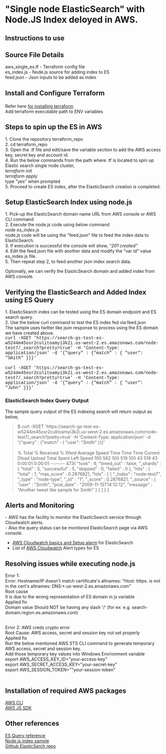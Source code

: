 # "Single node ElasticSearch" with Node.JS Index deloyed in AWS.
<h2>
  Instructions to use
  </h2>

<h2>
Source File Details
</h2>
aws_single_es.tf - Terraform config file<br>
es_index.js - Node.js source for adding index to ES<br>
feed.json - Json inputs to be added as index<br>
 <h2>
 
  Install and Configure Terraform
  </h2>
  Refer here <a href="https://www.terraform.io/downloads.html">for installing terraform</a><br>
  Add terraform executable path to ENV variables
  
 
 <h2>
  Steps to spin up the ES in AWS 
  </h2>
 1. Clone the repository terraform_repo<br>
 2. cd terraform_repo<br>
 3. Open the .tf file and edit/save the variable section to add the AWS access key, secret key and account id.<br>
 4. Run the below commands from the path where .tf is located to spin up Elastic search single node cluster,<br>
<i>
 terraform init<br>
 terraform apply<br></i>
 type "yes" when prompted<br>
 5. Proceed to create ES index, after the ElasticSearch creation is completed.<br>

 <h2>
 Setup ElasticSearch Index using node.js
 </h2>
 1. Pick-up the ElasticSearch domain name URL from AWS console or AWS CLI command<br>
 2. Execute the node.js code using below command<br>
 <i>node es_index.js</i><br>
 node.js code will be using the "feed.json" file to feed the index data to ElasticSearch.<br>
 3. If execution is successful the console will show, <i>"201 created"</i><br>
 4. Edit the feed.json file with another data and modify the "var id" value es_index.js file.<br>
 5. Then repeat step 2, to feed another json index search data.
 
 Optionally, we can verify the ElasticSearch domain and added index from AWS console.<br>
 
 <h2>
 Verifying the ElasticSearch and Added Index using ES Query
 </h2>
 1. ElasticSearch index can be tested using the ES domain endpoint and ES search query.<br>
 2. Use the below curl command to test the ES index fed via feed.json<br>
 The sample uses twitter like json response to process using the ES domain we have created above.<br>
 <font face='courier new'>
  curl -XGET 'https://search-gs-test-es-w5244m45osr2culitoamyi3k2i.us-west-2.es.amazonaws.com/node-test7/_search?pretty=true' -H 'Content-Type: application/json' -d '{"query" : {"match" : { "user": "Smith" }}}'<br><br>
  curl -XGET 'https://search-gs-test-es-w5244m45osr2culitoamyi3k2i.us-west-2.es.amazonaws.com/node-test7/_search?pretty=true' -H 'Content-Type: application/json' -d '{"query" : {"match" : { "user": "John" }}}'<br>
</font>
<h3>
ElasticSearch Index Query Output
</h3> 
The sample query output of the ES indexing search will return output as below,<br>
<blockquote>
$ curl -XGET 'https://search-gs-test-es-w5244m45osr2culitoamyi3k2i.us-west-2.es.amazonaws.com/node-test7/_search?pretty=true' -H 'Content-Type: application/json' -d '{"query" : {"match" : { "user": "Smith" }}}'<br><br>
  % Total    % Received % Xferd  Average Speed   Time    Time     Time  Current
                                 Dload  Upload   Total   Spent    Left  Speed
100   562  100   519  100    43    519     43  0:00:01  0:00:01 --:--:--   473{
  "took" : 6,
  "timed_out" : false,
  "_shards" : {
    "total" : 5,
    "successful" : 5,
    "skipped" : 0,
    "failed" : 0
  },
  "hits" : {
    "total" : 1,
    "max_score" : 0.2876821,
    "hits" : [
      {
        "_index" : "node-test7",
        "_type" : "node-type",
        "_id" : "1",
        "_score" : 0.2876821,
        "_source" : {
          "user" : "Smith",
          "post_date" : "2009-11-15T14:12:12",
          "message" : "Another tweet like sample for Smith"
        }
      }
    ]
  }
}
</blockquote>

<h2>
Alerts and Monitoring
</h2>
- AWS has the facility to monitor the ElasticSearch service through Cloudwatch alerts.<br>
- Also the query status can be monitored ElasticSearch page via AWS console.

- <a href="https://aws.amazon.com/blogs/database/get-started-with-amazon-elasticsearch-service-set-cloudwatch-alarms-on-key-metrics/">AWS Cloudwatch basics and Setup alarm</a> for ElasticSearch<br>
- List of <a href="https://docs.aws.amazon.com/elasticsearch-service/latest/developerguide/cloudwatch-alarms.html">AWS Cloudwatch</a> Alert types for ES<br>

 
<h2>
Resolving issues while executing node.js
</h2> 
Error 1:<br>
Error: Hostname/IP doesn't match certificate's altnames: "Host: https. is
 not in the cert's altnames: DNS:*.us-west-2.es.amazonaws.com"<br>
Root cause<br>
It is due to the wrong representation of ES domain in js variable<br>
Applied fix<br>
Domain value Should NOT be having any slash '/' (for ex: e.g. search-domain.region.es.amazonaws.com)<br><br>

Error 2: AWS creds crypto error<br>
Root Cause: AWS access, secret and session key not set properly<br>
Applied fix<br>
Run the below mentioned AWS STS CLI command to generate temporary AWS access, secret and session key.<br>
Add those temporary key values into Windows Envrionment variable<br>
export AWS_ACCESS_KEY_ID="your-access-key"<br>
export AWS_SECRET_ACCESS_KEY="your-secret-key"<br>
export AWS_SESSION_TOKEN=""your-session-token"<br><br>

<h2>
  Installation of required AWS packages
  </h2>
  <a href="https://docs.aws.amazon.com/cli/latest/userguide/installing.html">AWS CLI </a><br>
  <a href="https://docs.aws.amazon.com/sdk-for-javascript/v2/developer-guide/installing-jssdk.html">AWS JS SDK<a><br>
  
<h2>
  Other references
  </h2>
  <a href="https://www.elastic.co/guide/en/elasticsearch/reference/current/full-text-queries.html"> ES Query reference </a><br>
  <a href="https://docs.aws.amazon.com/elasticsearch-service/latest/developerguide/es-indexing-programmatic.html#es-indexing-programmatic-node">Node.js index sample</a><br>
  <a href="https://github.com/elastic/elasticsearch"> Github ElasticSerch repo</a><br>
